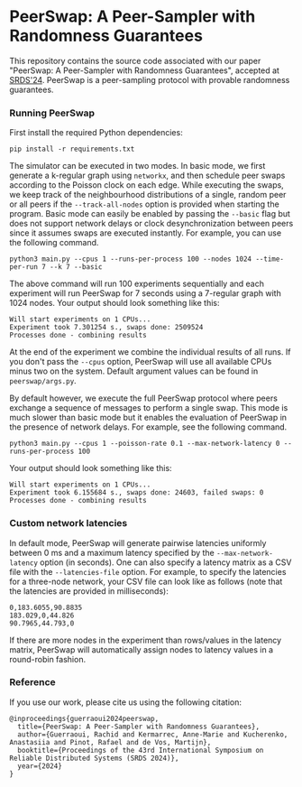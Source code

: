 # PeerSwap: A Peer-Sampler with Randomness Guarantees

This repository contains the source code associated with our paper "PeerSwap: A Peer-Sampler with Randomness Guarantees", accepted at [SRDS'24](https://srds-conference.org).
PeerSwap is a peer-sampling protocol with provable randomness guarantees.

### Running PeerSwap

First install the required Python dependencies:

```
pip install -r requirements.txt
```

The simulator can be executed in two modes.
In basic mode, we first generate a k-regular graph using `networkx`, and then schedule peer swaps according to the Poisson clock on each edge.
While executing the swaps, we keep track of the neighbourhood distributions of a single, random peer or all peers if the `--track-all-nodes` option is provided when starting the program.
Basic mode can easily be enabled by passing the `--basic` flag but does not support network delays or clock desynchronization between peers since it assumes swaps are executed instantly.
For example, you can use the following command.

```
python3 main.py --cpus 1 --runs-per-process 100 --nodes 1024 --time-per-run 7 --k 7 --basic
```

The above command will run 100 experiments sequentially and each experiment will run PeerSwap for 7 seconds using a 7-regular graph with 1024 nodes.
Your output should look something like this:

```
Will start experiments on 1 CPUs...
Experiment took 7.301254 s., swaps done: 2509524
Processes done - combining results
```

At the end of the experiment we combine the individual results of all runs.
If you don't pass the `--cpus` option, PeerSwap will use all available CPUs minus two on the system.
Default argument values can be found in `peerswap/args.py`.

By default however, we execute the full PeerSwap protocol where peers exchange a sequence of messages to perform a single swap.
This mode is much slower than basic mode but it enables the evaluation of PeerSwap in the presence of network delays.
For example, see the following command.

```
python3 main.py --cpus 1 --poisson-rate 0.1 --max-network-latency 0 --runs-per-process 100 
```

Your output should look something like this:

```
Will start experiments on 1 CPUs...
Experiment took 6.155684 s., swaps done: 24603, failed swaps: 0
Processes done - combining results
```

### Custom network latencies

In default mode, PeerSwap will generate pairwise latencies uniformly between 0 ms and a maximum latency specified by the `--max-network-latency` option (in seconds).
One can also specify a latency matrix as a CSV file with the `--latencies-file` option.
For example, to specify the latencies for a three-node network, your CSV file can look like as follows (note that the latencies are provided in milliseconds):

```
0,183.6055,90.8835
183.029,0,44.826
90.7965,44.793,0
```

If there are more nodes in the experiment than rows/values in the latency matrix, PeerSwap will automatically assign nodes to latency values in a round-robin fashion.

### Reference

If you use our work, please cite us using the following citation:

```
@inproceedings{guerraoui2024peerswap,
  title={PeerSwap: A Peer-Sampler with Randomness Guarantees},
  author={Guerraoui, Rachid and Kermarrec, Anne-Marie and Kucherenko, Anastasiia and Pinot, Rafael and de Vos, Martijn},
  booktitle={Proceedings of the 43rd International Symposium on Reliable Distributed Systems (SRDS 2024)},
  year={2024}
}
```